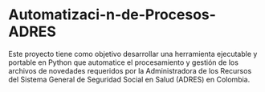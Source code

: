 # Automatizaci-n-de-Procesos-ADRES
Este proyecto tiene como objetivo desarrollar una herramienta ejecutable y portable en Python que automatice el procesamiento y gestión de los archivos de novedades requeridos por la Administradora de los Recursos del Sistema General de Seguridad Social en Salud (ADRES) en Colombia.
